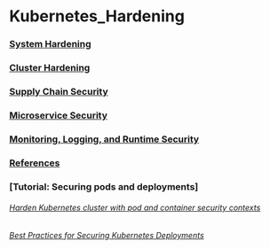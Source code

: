 # Kubernetes_Hardening
### [System Hardening](System_Hardening.md)

### [Cluster Hardening](Cluster_Hardening.md)
### [Supply Chain Security](Supply_Chain_Security.md)
### [Microservice Security](Microservice_Security.md)
### [Monitoring, Logging, and Runtime Security](Monitoring_Logging_Runtime_Security.md)
### [References](references.md)




### [Tutorial: Securing pods and deployments]
###### [Harden Kubernetes cluster with pod and container security contexts](https://earthly.dev/blog/k8s-cluster-security/)
###### [Best Practices for Securing Kubernetes Deployments](https://dev.to/aws-builders/best-practices-for-securing-kubernetes-deployments-1jg6)
